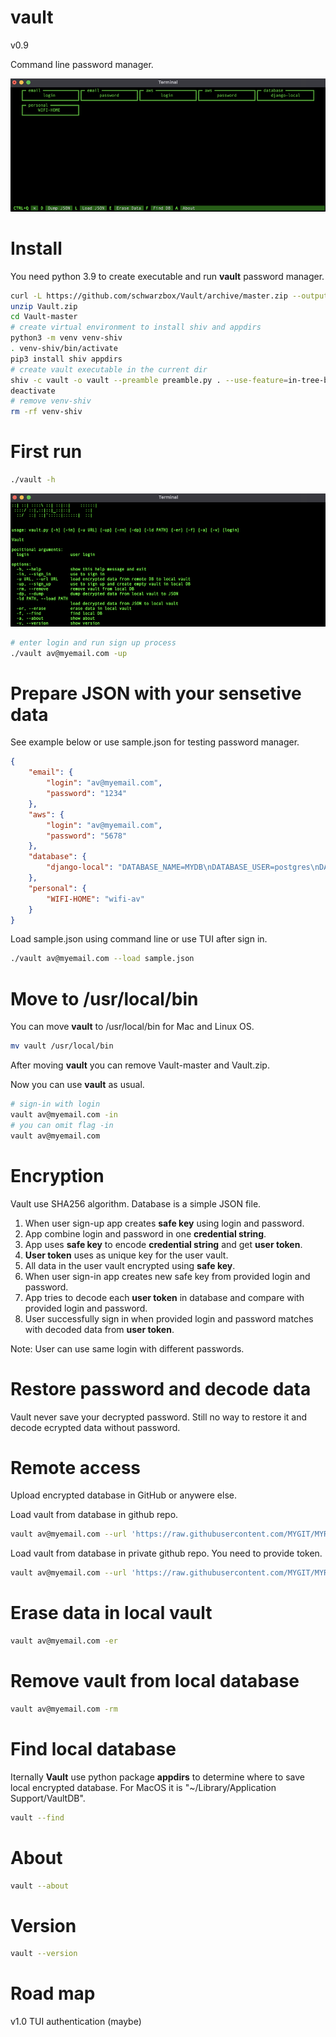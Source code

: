 # vault

v0.9

Command line password manager.

![Screenshot](screenshot/screenshot1.png)

# Install

You need python 3.9 to create executable and run <strong>vault</strong> password manager.

```bash
curl -L https://github.com/schwarzbox/Vault/archive/master.zip --output Vault.zip
unzip Vault.zip
cd Vault-master
# create virtual environment to install shiv and appdirs
python3 -m venv venv-shiv
. venv-shiv/bin/activate
pip3 install shiv appdirs
# create vault executable in the current dir
shiv -c vault -o vault --preamble preamble.py . --use-feature=in-tree-build
deactivate
# remove venv-shiv
rm -rf venv-shiv
```

# First run

```bash
./vault -h
```

![Screenshot](screenshot/screenshot2.png)

```bash
# enter login and run sign up process
./vault av@myemail.com -up
```

# Prepare JSON with your sensetive data

See example below or use sample.json for testing password manager.

```JSON
{
    "email": {
        "login": "av@myemail.com",
        "password": "1234"
    },
    "aws": {
        "login": "av@myemail.com",
        "password": "5678"
    },
    "database": {
        "django-local": "DATABASE_NAME=MYDB\nDATABASE_USER=postgres\nDATABASE_PASSWORD=''\nDATABASE_HOST=127.0.0.1\nDATABASE_PORT=5432\nDATABASE_CONN_MAX_AGE=600"
    },
    "personal": {
        "WIFI-HOME": "wifi-av"
    }
}
```

Load sample.json using command line or use TUI after sign in.

```bash
./vault av@myemail.com --load sample.json
```

# Move to /usr/local/bin

You can move <strong>vault</strong> to /usr/local/bin for Mac and Linux OS.

``` bash
mv vault /usr/local/bin
```

After moving <strong>vault</strong> you can remove Vault-master and Vault.zip.

Now you can use <strong>vault</strong> as usual.

```bash
# sign-in with login
vault av@myemail.com -in
# you can omit flag -in
vault av@myemail.com
```

# Encryption

Vault use SHA256 algorithm. Database is a simple JSON file.

1. When user sign-up app creates <strong>safe key</strong> using login and password.
2. App combine login and password in one <strong>credential string</strong>.
3. App uses <strong>safe key</strong> to encode <strong>credential string</strong> and get <strong>user token</strong>.
4. <strong>User token</strong> uses as unique key for the user vault.
5. All data in the user vault encrypted using <strong>safe key</strong>.
6. When user sign-in app creates new safe key from provided login and password.
7. App tries to decode each <strong>user token</strong> in database and compare with provided login and password.
8. User successfully sign in when provided login and password matches with decoded data from <strong>user token</strong>.

Note: User can use same login with different passwords.

# Restore password and decode data

Vault never save your decrypted password. Still no way to restore it and decode ecrypted data without password.

# Remote access

Upload encrypted database in GitHub or anywere else.

Load vault from database in github repo.

```bash
vault av@myemail.com --url 'https://raw.githubusercontent.com/MYGIT/MYREPO/main/vault_data'
```

Load vault from database in private github repo. You need to provide token.

```bash
vault av@myemail.com --url 'https://raw.githubusercontent.com/MYGIT/MYREPO/main/vault_data?token=TOKEN'
```

# Erase data in local vault

```bash
vault av@myemail.com -er
```

# Remove vault from local database

```bash
vault av@myemail.com -rm
```

# Find local database

Iternally <strong>Vault</strong> use python package <strong>appdirs</strong> to determine where to save local encrypted database. For MacOS it is "~/Library/Application Support/VaultDB".

```bash
vault --find
```

# About

```bash
vault --about
```

# Version

```bash
vault --version
```

# Road map

v1.0 TUI authentication (maybe)
